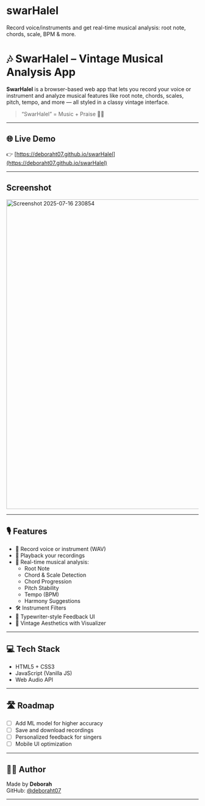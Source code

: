 # swarHalel
Record voice/instruments and get real-time musical analysis: root note, chords, scale, BPM &amp; more.
# 🎶 SwarHalel – Vintage Musical Analysis App

**SwarHalel** is a browser-based web app that lets you record your voice or instrument and analyze musical features like root note, chords, scales, pitch, tempo, and more — all styled in a classy vintage interface.

> “SwarHalel” = Music + Praise 🎵✨

---

## 🌐 Live Demo

👉 [https://deboraht07.github.io/swarHalel](https://deboraht07.github.io/swarHalel) 

---
##  Screenshot


<img width="1772" height="810" alt="Screenshot 2025-07-16 230854" src="https://github.com/user-attachments/assets/9dbab158-b04f-4194-abe0-009b6c9d9cc1" />



---

## 🎙️ Features
- 🎤 Record voice or instrument (WAV)
- 🔁 Playback your recordings
- 🧠 Real-time musical analysis:
  - Root Note
  - Chord & Scale Detection
  - Chord Progression
  - Pitch Stability
  - Tempo (BPM)
  - Harmony Suggestions
- 🛠️ Instrument Filters
- 🎹 Typewriter-style Feedback UI
- 🌌 Vintage Aesthetics with Visualizer

---

## 💻 Tech Stack
- HTML5 + CSS3
- JavaScript (Vanilla JS)
- Web Audio API

---

## 🛣️ Roadmap
- [ ] Add ML model for higher accuracy
- [ ] Save and download recordings
- [ ] Personalized feedback for singers
- [ ] Mobile UI optimization

---

## 🧑‍💻 Author

Made by **Deborah**  
GitHub: [@deboraht07](https://github.com/deboraht07)

---
